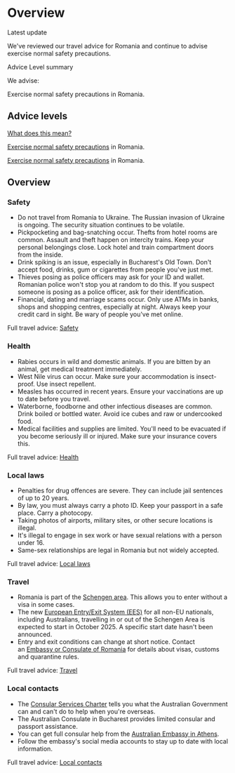 # Overview

Latest update

We've reviewed our travel advice for Romania and continue to advise exercise normal safety precautions.

Advice Level summary

We advise:

Exercise normal safety precautions in Romania.

## Advice levels

[What does this mean?](/before-you-go/travel-advice-explained/)

[Exercise normal safety precautions](https://www.smartraveller.gov.au/consular-services/travel-advice-explained#level1) in Romania.

[Exercise normal safety precautions](https://www.smartraveller.gov.au/consular-services/travel-advice-explained#level1) in Romania.

## Overview

### Safety

* Do not travel from Romania to Ukraine. The Russian invasion of Ukraine is ongoing. The security situation continues to be volatile.
* Pickpocketing and bag-snatching occur. Thefts from hotel rooms are common. Assault and theft happen on intercity trains. Keep your personal belongings close. Lock hotel and train compartment doors from the inside.
* Drink spiking is an issue, especially in Bucharest's Old Town. Don't accept food, drinks, gum or cigarettes from people you've just met.
* Thieves posing as police officers may ask for your ID and wallet. Romanian police won't stop you at random to do this. If you suspect someone is posing as a police officer, ask for their identification.
* Financial, dating and marriage scams occur. Only use ATMs in banks, shops and shopping centres, especially at night. Always keep your credit card in sight. Be wary of people you've met online.

Full travel advice: [Safety](#safety)

### Health

* Rabies occurs in wild and domestic animals. If you are bitten by an animal, get medical treatment immediately.
* West Nile virus can occur. Make sure your accommodation is insect-proof. Use insect repellent.
* Measles has occurred in recent years. Ensure your vaccinations are up to date before you travel.
* Waterborne, foodborne and other infectious diseases are common. Drink boiled or bottled water. Avoid ice cubes and raw or undercooked food.
* Medical facilities and supplies are limited. You'll need to be evacuated if you become seriously ill or injured. Make sure your insurance covers this.

Full travel advice: [Health](#health)

### Local laws

* Penalties for drug offences are severe. They can include jail sentences of up to 20 years.
* By law, you must always carry a photo ID. Keep your passport in a safe place. Carry a photocopy.
* Taking photos of airports, military sites, or other secure locations is illegal.
* It's illegal to engage in sex work or have sexual relations with a person under 16.
* Same-sex relationships are legal in Romania but not widely accepted.

Full travel advice: [Local laws](#local-laws)

### Travel

* Romania is part of the [Schengen area](/before-you-go/the-basics/schengen "Visas and entry requirements in Europe and the Schengen Area"). This allows you to enter without a visa in some cases.
* The new [European Entry/Exit System (EES)](https://travel-europe.europa.eu/ees_en) for all non-EU nationals, including Australians, travelling in or out of the Schengen Area is expected to start in October 2025. A specific start date hasn't been announced.
* Entry and exit conditions can change at short notice. Contact an [Embassy or Consulate of Romania](https://canberra.mae.ro/en) for details about visas, customs and quarantine rules.

Full travel advice: [Travel](#travel)

### Local contacts

* The [Consular Services Charter](https://www.smartraveller.gov.au/consular-services/consular-services-charter) tells you what the Australian Government can and can't do to help when you're overseas.
* The Australian Consulate in Bucharest provides limited consular and passport assistance.
* You can get full consular help from the [Australian Embassy in Athens](https://smartraveller.gov.au/guide/all-travellers/avoiding-danger/Pages/default.aspx).
* Follow the embassy's social media accounts to stay up to date with local information.

Full travel advice: [Local contacts](#local-contacts)
